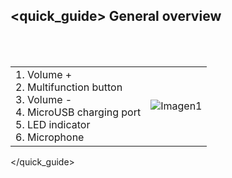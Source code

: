 ## <quick_guide> General overview
<br/><br/>

|  |  |
|:-------|:-------|
|1. Volume + <br> 2.	Multifunction button <br> 3.	Volume - <br> 4.	MicroUSB charging port<br> 5. LED indicator <br> 6.	Microphone	| ![Imagen1](http://static.energysistem.com/images/manuals/42776/59031c0feb08c.jpg)|
</quick_guide>

 
